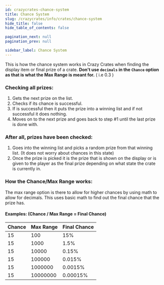 ```yaml
---
id: crazycrates-chance-system
title: Chance System
slug: /crazycrates/info/crates/chance-system
hide_title: false
hide_table_of_contents: false

pagination_next: null
pagination_prev: null

sidebar_label: Chance System
---
```

This is how the chance system works in Crazy Crates when finding the display item or final prize of a crate.
**Don't use `decimals` in the `Chance` option as that is what the Max Range is meant for.** ( i.e 0.3 )

### Checking all prizes:
1. Gets the next prize on the list.
2. Checks if its chance is successful.
3. If is successful then it puts the prize into a winning list and if not successful it does nothing.
4. Moves on to the next prize and goes back to step #1 until the last prize is done with.

### After all, prizes have been checked:
1. Goes into the winning list and picks a random prize from that winning list. (It does not worry about chances in this state)
2. Once the prize is picked it is the prize that is shown on the display or is given to the player as the final prize depending on what state the crate is currently in.

### How the Chance/Max Range works:
The max range option is there to allow for higher chances by using math to allow for decimals. This uses basic math to find out the final chance that the prize has.

#### Examples: (Chance / Max Range = Final Chance)
Chance|Max Range|Final Chance
--|--|--
15|100|15%
15|1000|1.5%
15|10000|0.15%
15|100000|0.015%
15|1000000|0.0015%
15|10000000|0.00015%